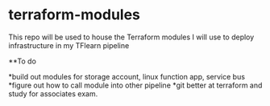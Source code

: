 # terraform-modules
This repo will be used to house the Terraform modules I will use to deploy infrastructure in my TFlearn pipeline


**To do

*build out modules for storage account, linux function app, service bus
*figure out how to call module into other pipeline
*git better at terraform and study for associates exam. 
